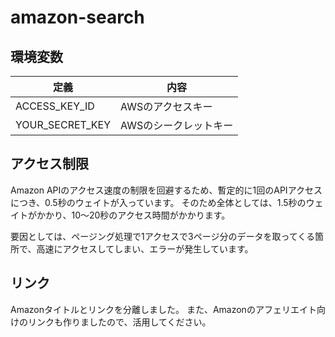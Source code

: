 # amazon-search

## 環境変数

| 定義              | 内容           |
| --------------- | ------------ |
| ACCESS_KEY_ID   | AWSのアクセスキー   |
| YOUR_SECRET_KEY | AWSのシークレットキー |


## アクセス制限

Amazon APIのアクセス速度の制限を回避するため、暫定的に1回のAPIアクセスにつき、0.5秒のウェイトが入っています。
そのため全体としては、1.5秒のウェイトがかかり、10〜20秒のアクセス時間がかかります。

要因としては、ページング処理で1アクセスで3ページ分のデータを取ってくる箇所で、高速にアクセスしてしまい、エラーが発生しています。

## リンク

Amazonタイトルとリンクを分離しました。
また、Amazonのアフェリエイト向けのリンクも作りましたので、活用してください。
